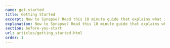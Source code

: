 ```yaml
---
name: get-started
title: Getting Started
excerpt: New to Synapse? Read this 10 minute guide that explains what it is, why you should use it, and how to get started!
explanation: New to Synapse? Read this 10 minute guide that explains what it is, why you should use it, and how to get started!
section: before-you-start
url: articles/getting_started.html
order: 1
---
```

